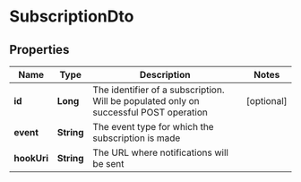 
# SubscriptionDto

## Properties
Name | Type | Description | Notes
------------ | ------------- | ------------- | -------------
**id** | **Long** | The identifier of a subscription. Will be populated only on successful POST operation |  [optional]
**event** | **String** | The event type for which the subscription is made | 
**hookUri** | **String** | The URL where notifications will be sent | 



